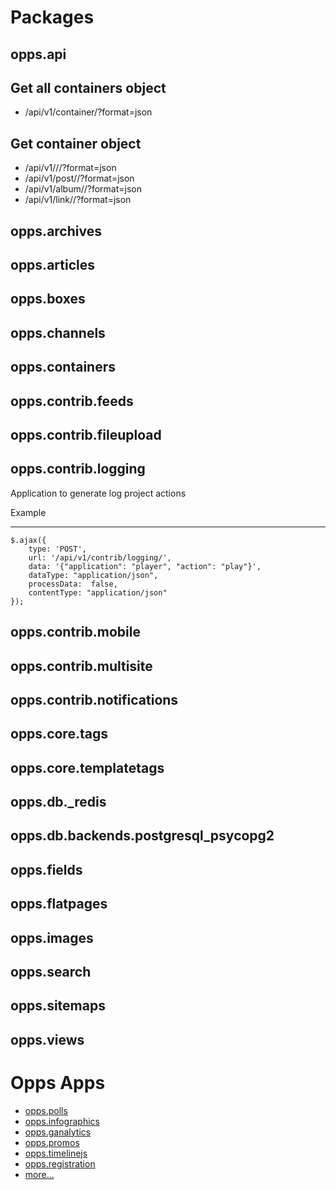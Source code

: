 # Packages

opps.api
--------

Get all containers object
-------------------------

* /api/v1/container/?format=json


Get container object
--------------------

* /api/v1/<child class>/<id>/?format=json
* /api/v1/post/<id>/?format=json
* /api/v1/album/<id>/?format=json
* /api/v1/link/<id>/?format=json

opps.archives
-------------

opps.articles
-------------

opps.boxes
----------

opps.channels
-------------

opps.containers
---------------

opps.contrib.feeds
------------------

opps.contrib.fileupload
-----------------------

opps.contrib.logging
--------------------

Application to generate log project actions

Example
*******


    $.ajax({
        type: 'POST',
        url: '/api/v1/contrib/logging/',
        data: '{"application": "player", "action": "play"}',
        dataType: "application/json",
        processData:  false,
        contentType: "application/json"
    });



opps.contrib.mobile
-------------------

opps.contrib.multisite
----------------------

opps.contrib.notifications
--------------------------

opps.core.tags
--------------

opps.core.templatetags
----------------------

opps.db._redis
--------------

opps.db.backends.postgresql_psycopg2
------------------------------------

opps.fields
-----------

opps.flatpages
--------------

opps.images
-----------

opps.search
-----------

opps.sitemaps
-------------

opps.views
----------

# Opps Apps

* [opps.polls](https://github.com/opps/opps-polls)
* [opps.infographics](https://github.com/opps/opps-infographics)
* [opps.ganalytics](https://github.com/opps/opps-ganalytics)
* [opps.promos](https://github.com/opps/opps-promos)
* [opps.timelinejs](https://github.com/opps/opps-timelinejs)
* [opps.registration](https://github.com/opps/opps-registration)
* [more...](https://github.com/opps)
